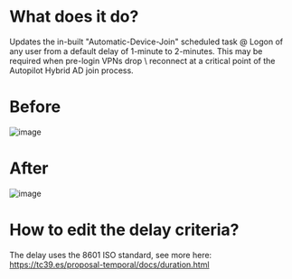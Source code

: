 # What does it do?

Updates the in-built "Automatic-Device-Join" scheduled task @ Logon of any user from a default delay of 1-minute to 2-minutes. This may be required when pre-login VPNs drop \ reconnect at a critical point of the Autopilot Hybrid AD join process.

# Before

![image](https://user-images.githubusercontent.com/64601521/213146317-0dfe277f-debe-423b-8512-855fd49c7496.png)

# After

![image](https://user-images.githubusercontent.com/64601521/213146402-18f95921-40a3-4ad5-9750-5ae288c514f9.png)

# How to edit the delay criteria?

The delay uses the 8601 ISO standard, see more here: https://tc39.es/proposal-temporal/docs/duration.html
